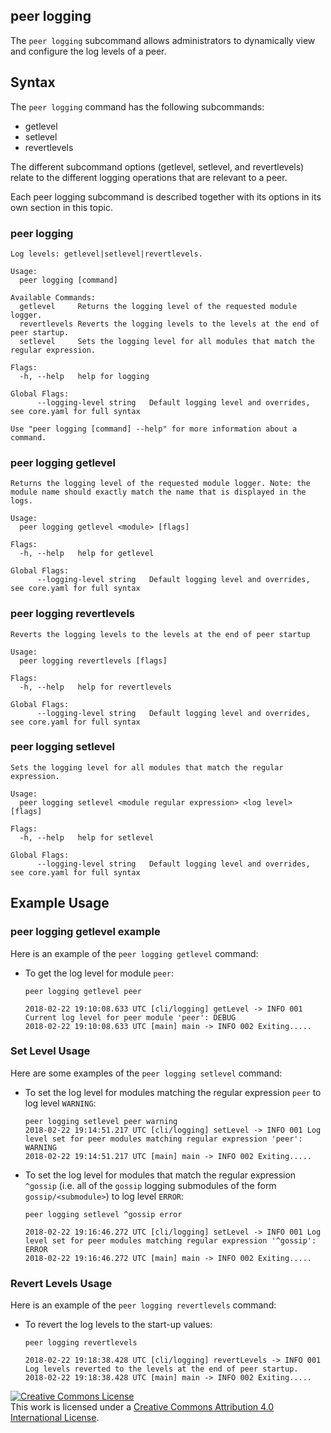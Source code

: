 ## peer logging

The `peer logging` subcommand allows administrators to dynamically view and
configure the log levels of a peer.

## Syntax

The `peer logging` command has the following subcommands:

  * getlevel
  * setlevel
  * revertlevels

The different subcommand options (getlevel, setlevel, and revertlevels) relate
to the different logging operations that are relevant to a peer.

Each peer logging subcommand is described together with its options in its own
section in this topic.

### peer logging
```
Log levels: getlevel|setlevel|revertlevels.

Usage:
  peer logging [command]

Available Commands:
  getlevel     Returns the logging level of the requested module logger.
  revertlevels Reverts the logging levels to the levels at the end of peer startup.
  setlevel     Sets the logging level for all modules that match the regular expression.

Flags:
  -h, --help   help for logging

Global Flags:
      --logging-level string   Default logging level and overrides, see core.yaml for full syntax

Use "peer logging [command] --help" for more information about a command.
```


### peer logging getlevel
```
Returns the logging level of the requested module logger. Note: the module name should exactly match the name that is displayed in the logs.

Usage:
  peer logging getlevel <module> [flags]

Flags:
  -h, --help   help for getlevel

Global Flags:
      --logging-level string   Default logging level and overrides, see core.yaml for full syntax
```


### peer logging revertlevels
```
Reverts the logging levels to the levels at the end of peer startup

Usage:
  peer logging revertlevels [flags]

Flags:
  -h, --help   help for revertlevels

Global Flags:
      --logging-level string   Default logging level and overrides, see core.yaml for full syntax
```


### peer logging setlevel
```
Sets the logging level for all modules that match the regular expression.

Usage:
  peer logging setlevel <module regular expression> <log level> [flags]

Flags:
  -h, --help   help for setlevel

Global Flags:
      --logging-level string   Default logging level and overrides, see core.yaml for full syntax
```

## Example Usage

### peer logging getlevel example

Here is an example of the `peer logging getlevel` command:

  * To get the log level for module `peer`:

    ```
    peer logging getlevel peer

    2018-02-22 19:10:08.633 UTC [cli/logging] getLevel -> INFO 001 Current log level for peer module 'peer': DEBUG
    2018-02-22 19:10:08.633 UTC [main] main -> INFO 002 Exiting.....

    ```

### Set Level Usage

Here are some examples of the `peer logging setlevel` command:

  * To set the log level for modules matching the regular expression `peer` to
    log level `WARNING`:

    ```
    peer logging setlevel peer warning
    2018-02-22 19:14:51.217 UTC [cli/logging] setLevel -> INFO 001 Log level set for peer modules matching regular expression 'peer': WARNING
    2018-02-22 19:14:51.217 UTC [main] main -> INFO 002 Exiting.....

    ```

  * To set the log level for modules that match the regular expression `^gossip`
    (i.e. all of the `gossip` logging submodules of the form
    `gossip/<submodule>`) to log level `ERROR`:

    ```
    peer logging setlevel ^gossip error

    2018-02-22 19:16:46.272 UTC [cli/logging] setLevel -> INFO 001 Log level set for peer modules matching regular expression '^gossip': ERROR
    2018-02-22 19:16:46.272 UTC [main] main -> INFO 002 Exiting.....
    ```

### Revert Levels Usage

Here is an example of the `peer logging revertlevels` command:

  * To revert the log levels to the start-up values:

    ```
    peer logging revertlevels

    2018-02-22 19:18:38.428 UTC [cli/logging] revertLevels -> INFO 001 Log levels reverted to the levels at the end of peer startup.
    2018-02-22 19:18:38.428 UTC [main] main -> INFO 002 Exiting.....

    ```

<a rel="license" href="http://creativecommons.org/licenses/by/4.0/"><img alt="Creative Commons License" style="border-width:0" src="https://i.creativecommons.org/l/by/4.0/88x31.png" /></a><br />This work is licensed under a <a rel="license" href="http://creativecommons.org/licenses/by/4.0/">Creative Commons Attribution 4.0 International License</a>.
